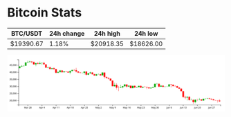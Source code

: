 # Bitcoin Stats

BTC/USDT|24h change|24h high|24h low|
|---|---|---|---|
|$19390.67|1.18%|$20918.35|$18626.00|

<img src="./chart.svg">

